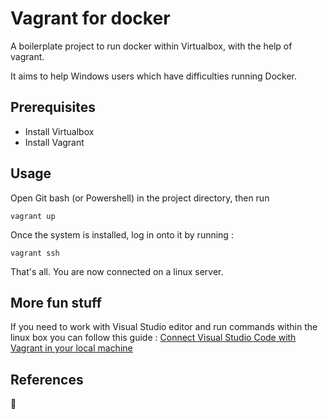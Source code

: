 # Vagrant for docker

A boilerplate project to run docker within Virtualbox, with the help of vagrant.

It aims to help Windows users which have difficulties running Docker.

## Prerequisites

* Install Virtualbox
* Install Vagrant


## Usage

Open Git bash (or Powershell) in the project directory, then run

    vagrant up

Once the system is installed, log in onto it by running :

    vagrant ssh


That's all. You are now connected on a linux server.


## More fun stuff

If you need to work with Visual Studio editor and run commands within the linux box
you can follow this guide : [Connect Visual Studio Code with Vagrant in your local machine](https://medium.com/@lopezgand/connect-visual-studio-code-with-vagrant-in-your-local-machine-24903fb4a9de)


## References

:construction:

